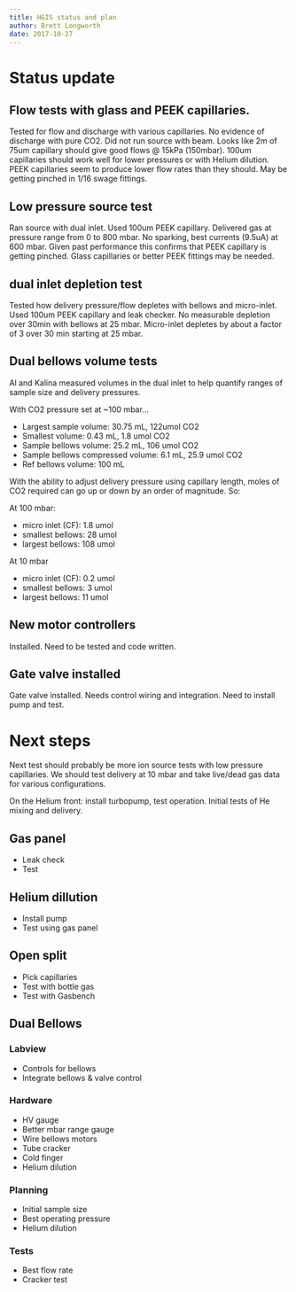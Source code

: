 ```yaml
---
title: HGIS status and plan
author: Brett Longworth
date: 2017-10-27
---
```



# Status update

## Flow tests with glass and PEEK capillaries.

Tested for flow and discharge with various capillaries. No evidence of
discharge with pure CO2. Did not run source with beam. Looks like 2m of 75um
capillary should give good flows @ 15kPa (150mbar). 100um capillaries should
work well for lower pressures or with Helium dilution. PEEK capillaries seem
to produce lower flow rates than they should. May be getting pinched in 1/16
swage fittings.

## Low pressure source test

Ran source with dual inlet. Used 100um PEEK capillary. Delivered gas at pressure range from 0 to 800 mbar. No sparking, best currents (9.5uA) at 600 mbar. Given past performance this confirms that PEEK capillary is getting pinched. Glass capillaries or better PEEK fittings may be needed. 

## dual inlet depletion test

Tested how delivery pressure/flow depletes with bellows and micro-inlet. Used 100um PEEK capillary and leak checker. No measurable depletion over 30min with bellows at 25 mbar. Micro-inlet depletes by about a factor of 3 over 30 min starting at 25 mbar. 

## Dual bellows volume tests

Al and Kalina measured volumes in the dual inlet to help quantify ranges of sample size and delivery pressures. 

With CO2 pressure set at ~100 mbar...

* Largest sample volume: 30.75 mL, 122umol CO2
* Smallest volume: 0.43 mL, 1.8 umol CO2
* Sample bellows volume: 25.2 mL, 106 umol CO2
* Sample bellows compressed volume: 6.1 mL, 25.9 umol CO2
* Ref bellows volume: 100 mL

With the ability to adjust delivery pressure using capillary length, moles of CO2 required can go up or down by an order of magnitude. So:

At 100 mbar:

* micro inlet (CF): 1.8 umol
* smallest bellows: 28 umol
* largest bellows: 108 umol

At 10 mbar

* micro inlet (CF): 0.2 umol
* smallest bellows: 3 umol
* largest bellows: 11 umol

## New motor controllers

Installed. Need to be tested and code written.

## Gate valve installed

Gate valve installed. Needs control wiring and integration. Need to install pump and test.

# Next steps

Next test should probably be more ion source tests with low pressure capillaries. We should test delivery at 10 mbar and take live/dead gas data for various configurations.

On the Helium front: install turbopump, test operation. Initial tests of He mixing and delivery.

## Gas panel

* Leak check
* Test

## Helium dillution

* Install pump
* Test using gas panel

## Open split

* Pick capillaries
* Test with bottle gas
* Test with Gasbench

## Dual Bellows

### Labview

* Controls for bellows
* Integrate bellows & valve control

### Hardware

* HV gauge
* Better mbar range gauge
* Wire bellows motors
* Tube cracker
* Cold finger
* Helium dilution


### Planning

* Initial sample size
* Best operating pressure
* Helium dilution

### Tests

* Best flow rate
* Cracker test


